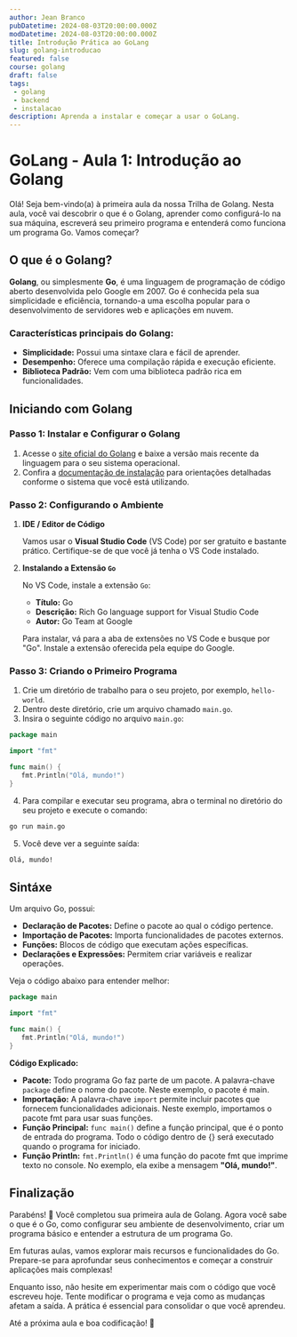```yaml
---
author: Jean Branco
pubDatetime: 2024-08-03T20:00:00.000Z
modDatetime: 2024-08-03T20:00:00.000Z
title: Introdução Prática ao GoLang
slug: golang-introducao
featured: false
course: golang
draft: false
tags:
 - golang
 - backend
 - instalacao
description: Aprenda a instalar e começar a usar o GoLang.
--- 
```


# GoLang - Aula 1: Introdução ao Golang

Olá! Seja bem-vindo(a) à primeira aula da nossa Trilha de Golang. Nesta aula, você vai descobrir o que é o Golang, aprender como configurá-lo na sua máquina, escreverá seu primeiro programa e entenderá como funciona um programa Go. Vamos começar?

## O que é o Golang?

**Golang**, ou simplesmente **Go**, é uma linguagem de programação de código aberto desenvolvida pelo Google em 2007. Go é conhecida pela sua simplicidade e eficiência, tornando-a uma escolha popular para o desenvolvimento de servidores web e aplicações em nuvem.

### Características principais do Golang:

- **Simplicidade:** Possui uma sintaxe clara e fácil de aprender.
- **Desempenho:** Oferece uma compilação rápida e execução eficiente.
- **Biblioteca Padrão:** Vem com uma biblioteca padrão rica em funcionalidades.

## Iniciando com Golang

### Passo 1: Instalar e Configurar o Golang

1. Acesse o [site oficial do Golang](https://go.dev/) e baixe a versão mais recente da linguagem para o seu sistema operacional.
2. Confira a [documentação de instalação](https://go.dev/doc/install) para orientações detalhadas conforme o sistema que você está utilizando.

### Passo 2: Configurando o Ambiente

1. **IDE / Editor de Código**

   Vamos usar o **Visual Studio Code** (VS Code) por ser gratuito e bastante prático. Certifique-se de que você já tenha o VS Code instalado.

2. **Instalando a Extensão `Go`**

   No VS Code, instale a extensão `Go`:
   - **Título:** Go
   - **Descrição:** Rich Go language support for Visual Studio Code
   - **Autor:** Go Team at Google

   Para instalar, vá para a aba de extensões no VS Code e busque por "Go". Instale a extensão oferecida pela equipe do Google.

### Passo 3: Criando o Primeiro Programa

1. Crie um diretório de trabalho para o seu projeto, por exemplo, `hello-world`.
2. Dentro deste diretório, crie um arquivo chamado `main.go`.
3. Insira o seguinte código no arquivo `main.go`:

```go
package main

import "fmt"

func main() {
   fmt.Println("Olá, mundo!")
}
```

4. Para compilar e executar seu programa, abra o terminal no diretório do seu projeto e execute o comando:

```bash
go run main.go
```

5. Você deve ver a seguinte saída:

```txt
Olá, mundo!
```

## Sintáxe

Um arquivo Go, possui:

- **Declaração de Pacotes:** Define o pacote ao qual o código pertence.
- **Importação de Pacotes:** Importa funcionalidades de pacotes externos.
- **Funções:** Blocos de código que executam ações específicas.
- **Declarações e Expressões:** Permitem criar variáveis e realizar operações.

Veja o código abaixo para entender melhor:

```go
package main 

import "fmt"

func main() {
   fmt.Println("Olá, mundo!")
}
```

**Código Explicado:**

- **Pacote:** Todo programa Go faz parte de um pacote. A palavra-chave `package` define o nome do pacote. Neste exemplo, o pacote é main.
- **Importação:** A palavra-chave `import` permite incluir pacotes que fornecem funcionalidades adicionais. Neste exemplo, importamos o pacote fmt para usar suas funções.
- **Função Principal:** `func main()` define a função principal, que é o ponto de entrada do programa. Todo o código dentro de {} será executado quando o programa for iniciado.
- **Função Println:** `fmt.Println()` é uma função do pacote fmt que imprime texto no console. No exemplo, ela exibe a mensagem **"Olá, mundo!"**.

## Finalização

Parabéns! 🎉 Você completou sua primeira aula de Golang. Agora você sabe o que é o Go, como configurar seu ambiente de desenvolvimento, criar um programa básico e entender a estrutura de um programa Go.

Em futuras aulas, vamos explorar mais recursos e funcionalidades do Go. Prepare-se para aprofundar seus conhecimentos e começar a construir aplicações mais complexas!

Enquanto isso, não hesite em experimentar mais com o código que você escreveu hoje. Tente modificar o programa e veja como as mudanças afetam a saída. A prática é essencial para consolidar o que você aprendeu.

Até a próxima aula e boa codificação! 🚀
